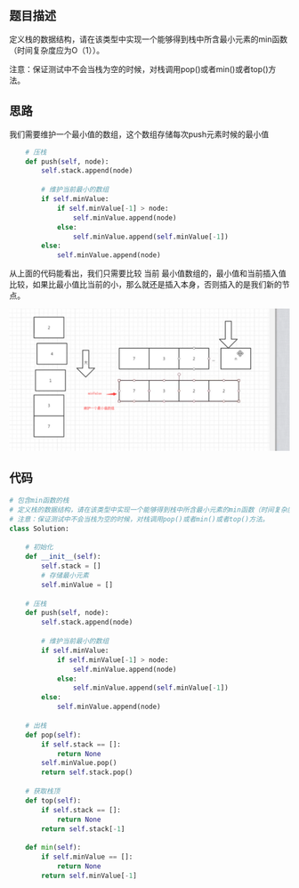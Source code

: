 ## 题目描述

定义栈的数据结构，请在该类型中实现一个能够得到栈中所含最小元素的min函数（时间复杂度应为O（1））。

注意：保证测试中不会当栈为空的时候，对栈调用pop()或者min()或者top()方法。

## 思路

我们需要维护一个最小值的数组，这个数组存储每次push元素时候的最小值

```python
    # 压栈
    def push(self, node):
        self.stack.append(node)

        # 维护当前最小的数组
        if self.minValue:
            if self.minValue[-1] > node:
                self.minValue.append(node)
            else:
                self.minValue.append(self.minValue[-1])
        else:
            self.minValue.append(node)
```

从上面的代码能看出，我们只需要比较  当前 最小值数组的，最小值和当前插入值比较，如果比最小值比当前的小，那么就还是插入本身，否则插入的是我们新的节点。

![image-20200424101759236](images/image-20200424101759236.png)



## 代码

```python
# 包含min函数的栈
# 定义栈的数据结构，请在该类型中实现一个能够得到栈中所含最小元素的min函数（时间复杂度应为O（1））。
# 注意：保证测试中不会当栈为空的时候，对栈调用pop()或者min()或者top()方法。
class Solution:

    # 初始化
    def __init__(self):
        self.stack = []
        # 存储最小元素
        self.minValue = []

    # 压栈
    def push(self, node):
        self.stack.append(node)

        # 维护当前最小的数组
        if self.minValue:
            if self.minValue[-1] > node:
                self.minValue.append(node)
            else:
                self.minValue.append(self.minValue[-1])
        else:
            self.minValue.append(node)

    # 出栈
    def pop(self):
        if self.stack == []:
            return None
        self.minValue.pop()
        return self.stack.pop()

    # 获取栈顶
    def top(self):
        if self.stack == []:
            return None
        return self.stack[-1]

    def min(self):
        if self.minValue == []:
            return None
        return self.minValue[-1]
```

